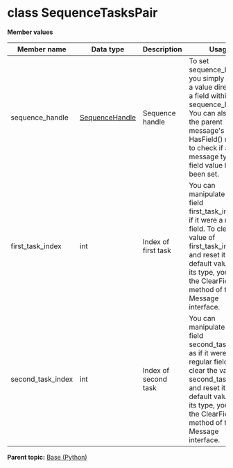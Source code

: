 # class SequenceTasksPair

 **Member values** 

|Member name|Data type|Description|Usage|
|-----------|---------|-----------|-----|
|sequence\_handle| [SequenceHandle](SequenceHandle.md#)|Sequence handle|To set sequence\_handle, you simply assign a value directly to a field within sequence\_handle. You can also use the parent message's HasField\(\) method to check if a message type field value has been set.|
|first\_task\_index|int|Index of first task|You can manipulate the field first\_task\_index as if it were a regular field. To clear the value of first\_task\_index and reset it to the default value for its type, you call the ClearField\(\) method of the Message interface.|
|second\_task\_index|int|Index of second task|You can manipulate the field second\_task\_index as if it were a regular field. To clear the value of second\_task\_index and reset it to the default value for its type, you call the ClearField\(\) method of the Message interface.|

**Parent topic:** [Base \(Python\)](../../summary_pages/Base.md)

